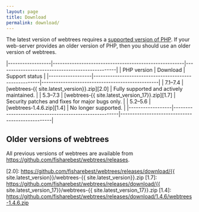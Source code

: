 ```yaml
---
layout: page
title: Download
permalink: download/
---
```


The latest version of webtrees requires a [supported version of PHP][PHP].
If your web-server provides an older version of PHP, then you should use an older version of webtrees.

|------------------|-------------------------------------------------------|-------------------------------------------------|
| PHP&nbsp;version | Download                                              | Support status                                  |
|------------------|-------------------------------------------------------|-------------------------------------------------|
| 7.1–7.4          | [webtrees&#8209;{{ site.latest_version}}.zip][2.0]    | Fully supported and actively maintained.        |
| 5.3–7.3          | [webtrees&#8209;{{ site.latest_version_17}}.zip][1.7] | Security patches and fixes for major bugs only. |
| 5.2–5.6          | [webtrees&#8209;1.4.6.zip][1.4]                       | No longer supported.                            |
|------------------|-------------------------------------------------------|-------------------------------------------------|

## Older versions of webtrees

All previous versions of webtrees are available from <https://github.com/fisharebest/webtrees/releases>.

[PHP]: https://secure.php.net/supported-versions.php
[2.0]: https://github.com/fisharebest/webtrees/releases/download/{{ site.latest_version}}/webtrees-{{ site.latest_version}}.zip
[1.7]: https://github.com/fisharebest/webtrees/releases/download/{{ site.latest_version_17}}/webtrees-{{ site.latest_version_17}}.zip
[1.4]: https://github.com/fisharebest/webtrees/releases/download/1.4.6/webtrees-1.4.6.zip
